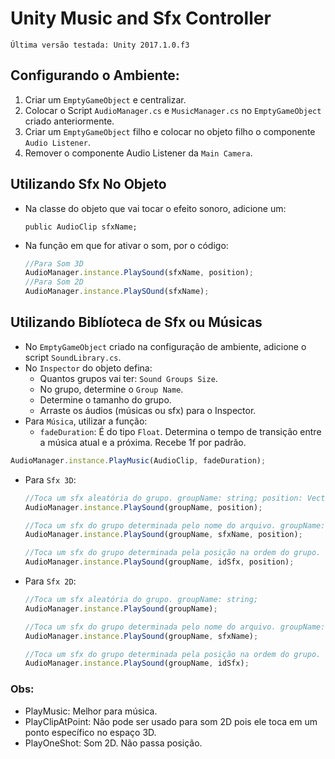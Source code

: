# Unity Music and Sfx Controller

`Última versão testada: Unity 2017.1.0.f3`

## Configurando o Ambiente:
 1. Criar um `EmptyGameObject` e centralizar.
 2. Colocar o Script `AudioManager.cs` e `MusicManager.cs` no `EmptyGameObject` criado anteriormente.
 3. Criar um `EmptyGameObject` filho e colocar no objeto filho o componente `Audio Listener`.
 4. Remover o componente Audio Listener da `Main Camera`.


## Utilizando Sfx No Objeto
 * Na classe do objeto que vai tocar o efeito sonoro, adicione um:
    ```
    public AudioClip sfxName;
    ```
 * Na função em que for ativar o som, por o código:
    ```Javascript
    //Para Som 3D
    AudioManager.instance.PlaySound(sfxName, position);
    //Para Som 2D
    AudioManager.instance.PlaySOund(sfxName);
    ``` 

## Utilizando Biblíoteca de Sfx ou Músicas
 * No `EmptyGameObject` criado na configuração de ambiente, adicione o script `SoundLibrary.cs`.
 * No `Inspector` do objeto defina:
    * Quantos grupos vai ter: `Sound Groups Size`.
    * No grupo, determine o `Group Name`.
    * Determine o tamanho do grupo.
    * Arraste os áudios (músicas ou sfx) para o Inspector. 
 * Para `Música`, utilizar a função: 
    * `fadeDuration`: É do tipo `Float`. Determina o tempo de transição entre a música atual e a próxima. Recebe 1f por padrão. 
  ```Javascript
  AudioManager.instance.PlayMusic(AudioClip, fadeDuration);
  ```
 * Para `Sfx 3D`:
    ```Javascript
    //Toca um sfx aleatória do grupo. groupName: string; position: Vector3;
    AudioManager.instance.PlaySound(groupName, position);

    //Toca um sfx do grupo determinada pelo nome do arquivo. groupName: string; sfxName: string; position: Vector3; 
    AudioManager.instance.PlaySound(groupName, sfxName, position);
    
    //Toca um sfx do grupo determinada pela posição na ordem do grupo. groupName: string; idSfx: int; position: Vector3; 
    AudioManager.instance.PlaySound(groupName, idSfx, position);
    ```

 * Para `Sfx 2D`:
    ```Javascript
    //Toca um sfx aleatória do grupo. groupName: string; 
    AudioManager.instance.PlaySound(groupName);

    //Toca um sfx do grupo determinada pelo nome do arquivo. groupName: string; sfxName: string;
    AudioManager.instance.PlaySound(groupName, sfxName);
    
    //Toca um sfx do grupo determinada pela posição na ordem do grupo. groupName: string; idSfx: int;
    AudioManager.instance.PlaySound(groupName, idSfx);
    
    ```

### Obs:
 * PlayMusic: Melhor para música.
 * PlayClipAtPoint: Não pode ser usado para som 2D pois ele toca em um ponto específico no espaço 3D.
 * PlayOneShot: Som 2D. Não passa posição.


